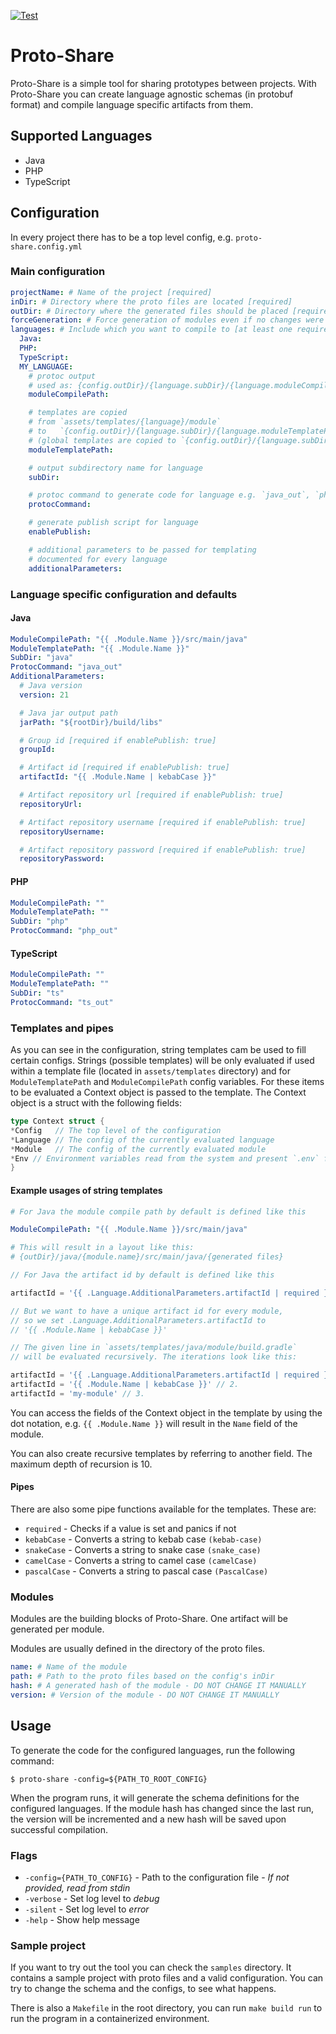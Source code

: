 [![Test](https://github.com/uben01/proto-share/actions/workflows/test.yml/badge.svg?branch=main)](https://github.com/uben01/proto-share/actions/workflows/test.yml)

# Proto-Share

Proto-Share is a simple tool for sharing prototypes between projects.
With Proto-Share you can create language agnostic schemas
(in protobuf format) and compile language specific artifacts from them.

## Supported Languages

- Java
- PHP
- TypeScript

## Configuration

In every project there has to be a top level config, e.g. `proto-share.config.yml`

### Main configuration

```yaml
projectName: # Name of the project [required]
inDir: # Directory where the proto files are located [required]
outDir: # Directory where the generated files should be placed [required]
forceGeneration: # Force generation of modules even if no changes were detected [default: false]
languages: # Include which you want to compile to [at least one required]
  Java:
  PHP:
  TypeScript:
  MY_LANGUAGE:
    # protoc output 
    # used as: {config.outDir}/{language.subDir}/{language.moduleCompilePath}
    moduleCompilePath:

    # templates are copied
    # from `assets/templates/{language}/module`
    # to   `{config.outDir}/{language.subDir}/{language.moduleTemplatePath}`
    # (global templates are copied to `{config.outDir}/{language.subDir}`)
    moduleTemplatePath:

    # output subdirectory name for language
    subDir:

    # protoc command to generate code for language e.g. `java_out`, `php_out`...
    protocCommand:

    # generate publish script for language
    enablePublish:

    # additional parameters to be passed for templating
    # documented for every language
    additionalParameters:
```

### Language specific configuration and defaults

#### Java

```yaml
ModuleCompilePath: "{{ .Module.Name }}/src/main/java"
ModuleTemplatePath: "{{ .Module.Name }}"
SubDir: "java"
ProtocCommand: "java_out"
AdditionalParameters:
  # Java version
  version: 21

  # Java jar output path
  jarPath: "${rootDir}/build/libs"

  # Group id [required if enablePublish: true]
  groupId:

  # Artifact id [required if enablePublish: true]
  artifactId: "{{ .Module.Name | kebabCase }}"

  # Artifact repository url [required if enablePublish: true] 
  repositoryUrl:

  # Artifact repository username [required if enablePublish: true]
  repositoryUsername:

  # Artifact repository password [required if enablePublish: true]
  repositoryPassword: 
```

#### PHP

```yaml
ModuleCompilePath: ""
ModuleTemplatePath: ""
SubDir: "php"
ProtocCommand: "php_out"
```

#### TypeScript

```yaml
ModuleCompilePath: ""
ModuleTemplatePath: ""
SubDir: "ts"
ProtocCommand: "ts_out"
```

### Templates and pipes

As you can see in the configuration, string templates cam be used to fill certain configs. Strings (possible templates)
will be only evaluated if used within a template file (located in `assets/templates` directory) and for
`ModuleTemplatePath`
and `ModuleCompilePath` config variables.
For these items to be evaluated a Context object is passed to the template. The Context object is a struct with the
following fields:

```go
type Context struct {
*Config   // The top level of the configuration
*Language // The config of the currently evaluated language
*Module   // The config of the currently evaluated module
*Env // Environment variables read from the system and present `.env` file
}
```

#### Example usages of string templates

```yaml
# For Java the module compile path by default is defined like this 

ModuleCompilePath: "{{ .Module.Name }}/src/main/java"

# This will result in a layout like this: 
# {outDir}/java/{module.name}/src/main/java/{generated files}
```

```gradle
// For Java the artifact id by default is defined like this

artifactId = '{{ .Language.AdditionalParameters.artifactId | required }}'

// But we want to have a unique artifact id for every module,
// so we set .Language.AdditionalParameters.artifactId to
// '{{ .Module.Name | kebabCase }}'

// The given line in `assets/templates/java/module/build.gradle`
// will be evaluated recursively. The iterations look like this:

artifactId = '{{ .Language.AdditionalParameters.artifactId | required }}' // 1.
artifactId = '{{ .Module.Name | kebabCase }}' // 2.
artifactId = 'my-module' // 3.
```

You can access the fields of the Context object in the template by using the dot notation, e.g. `{{ .Module.Name }}`
will result in the `Name` field of the module.

You can also create recursive templates by referring to another field. The maximum depth of recursion is 10.

#### Pipes

There are also some pipe functions available for the templates. These are:

- `required` - Checks if a value is set and panics if not
- `kebabCase` - Converts a string to kebab case `(kebab-case)`
- `snakeCase` - Converts a string to snake case `(snake_case)`
- `camelCase` - Converts a string to camel case `(camelCase)`
- `pascalCase` - Converts a string to pascal case `(PascalCase)`

### Modules

Modules are the building blocks of Proto-Share. One artifact will be generated per module.

Modules are usually defined in the directory of the proto files.

```yaml
name: # Name of the module
path: # Path to the proto files based on the config's inDir
hash: # A generated hash of the module - DO NOT CHANGE IT MANUALLY
version: # Version of the module - DO NOT CHANGE IT MANUALLY
```

## Usage

To generate the code for the configured languages, run the following command:

```shell
$ proto-share -config=${PATH_TO_ROOT_CONFIG}
```

When the program runs, it will generate the schema definitions for the configured languages.
If the module hash has changed since the last run, the version will be incremented and a new hash will be saved
upon successful compilation.

### Flags

- `-config={PATH_TO_CONFIG}` - Path to the configuration file -
  *If not provided, read from stdin*
- `-verbose` - Set log level to *debug*
- `-silent` - Set log level to *error*
- `-help` - Show help message

### Sample project

If you want to try out the tool you can check the `samples` directory. It contains a sample project with proto
files and a valid configuration. You can try to change the schema and the configs, to see what happens.

There is also a `Makefile` in the root directory, you can run `make build run` to run the program in a containerized
environment.
